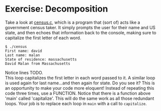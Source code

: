 # Exercise: Decomposition

Take a look at [census.c](./census.c), which is a program that (sort of) acts like a government census taker. It simply prompts the user for their name and US state, and then echoes that information back to the console, making sure to capitalize the first letter of each word.

```
$ ./census
First name: david
Last name: malan
State of residence: massachusetts
David Malan from Massachusetts
```
  
Notice lines TODO.  
This loop capitalizes the first letter in each word passed to it.  A similar loop is used again for last name...and then again for state. Do you see it?  This is an opportunity to make your code more eloquent! Instead of repeating this code three times, use a FUNCTION.  Notice that there is a function above 'main' called 'capitalize'.  This will do the same work as all those redundant loops.  Your job is to replace each loop in `main` with a call to `capitalize`.
  
